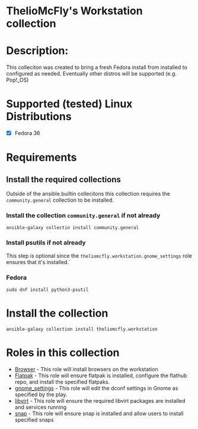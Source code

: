 # ThelioMcFly's Workstation collection

# Description:
This colleciton was created to bring a fresh Fedora install from installed to configured as needed. Eventually other distros will be supported (e.g. Pop!_OS)

# Supported (tested) Linux Distributions
- [x] Fedora 36

# Requirements

## Install the required collections

Outside of the ansible.builtin collecitons this collection requires the ```community.general``` collection to be installed.

### Install the collection ```community.general``` if not already
```
ansible-galaxy collectin install community.general
```

### Install psutils if not already 

This step is optional since the ```theliomcfly.workstation.gnome_settings``` role ensures that it's installed.`

### Fedora
```
sudo dnf install python3-psutil
```

# Install the collection
```
ansible-galaxy collection install theliomcfly.workstation
```

# Roles in this collection

- [Browser](docs/BROWSER.md) - This role will install browsers on the workstation
- [Flatpak](docs/FLATPAK.md) - This role will ensure flatpak is installed, configure the flathub repo, and install the specified flatpaks.
- [gnome_settings](docs/GNOME_SETTINGS.md) - This role will edit the dconf settings in Gnome as specified by the play.
- [libvirt](docs/LIBVIRT.md) - This role will ensure the required libvirt packages are installed and services running
- [snap](docs/SNAP.md) - This role will ensure snap is installed and allow users to install specified snaps